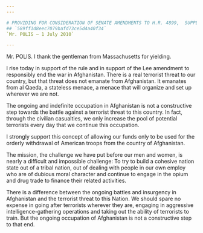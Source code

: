```yaml
---
---

# PROVIDING FOR CONSIDERATION OF SENATE AMENDMENTS TO H.R. 4899,  SUPPLEMENTAL APPROPRIATIONS ACT, 2010
## `589ff1d8eec7079bafd73ce5d4a40f34`
`Mr. POLIS — 1 July 2010`

---
```



Mr. POLIS. I thank the gentleman from Massachusetts for yielding.

I rise today in support of the rule and in support of the Lee 
amendment to responsibly end the war in Afghanistan. There is a real 
terrorist threat to our country, but that threat does not emanate from 
Afghanistan. It emanates from al Qaeda, a stateless menace, a menace 
that will organize and set up wherever we are not.

The ongoing and indefinite occupation in Afghanistan is not a 
constructive step towards the battle against a terrorist threat to this 
country. In fact, through the civilian casualties, we only increase the 
pool of potential terrorists every day that we continue this 
occupation.

I strongly support this concept of allowing our funds only to be used 
for the orderly withdrawal of American troops from the country of 
Afghanistan.

The mission, the challenge we have put before our men and women, is 
nearly a difficult and impossible challenge: To try to build a cohesive 
nation state out of a tribal nation, out of dealing with people in our 
own employ who are of dubious moral character and continue to engage in 
the opium and drug trade to finance their related activities.

There is a difference between the ongoing battles and insurgency in 
Afghanistan and the terrorist threat to this Nation. We should spare no 
expense in going after terrorists wherever they are, engaging in 
aggressive intelligence-gathering operations and taking out the ability 
of terrorists to train. But the ongoing occupation of Afghanistan is 
not a constructive step to that end.